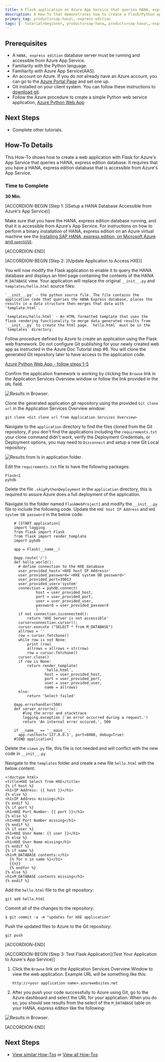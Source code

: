 ```yaml
---
title: A Flask application on Azure App Service that queries HANA, express edition.
description: A How-To that demonstrates how to create a Flask/Python application for Azure's App Service that queries a HANA, express edition database.
primary_tag: products>sap-hana\,-express-edition
tags: [  tutorial>beginner, products>sap-hana, products>sap-hana\,-express-edition, tutorial>how-to ]
---
```

## Prerequisites  
 - A `HANA, express edition` database server must be running and accessible from Azure App Service.
 - Familiarity with the Python language.
 - Familiarity with Azure App Service(AAS).
 - An account on Azure. If you do not already have an Azure account, you can go to the [Azure Portal Page](https://portal.azure.com) and set one up.
 - Git installed on your client system. You can follow these instructions to [download git](https://git-scm.com/downloads).
 - Follow the Azure procedure to create a simple Python web service application, [Azure Python Web App](https://github.com/MicrosoftDocs/azure-docs/blob/master/articles/app-service-web/web-sites-python-create-deploy-flask-app.md)

## Next Steps
 - Complete other tutorials.

## How-To Details
This How-To shows how to create a web application with Flask for Azure's App Service that queries a HANA, express edition database. It requires that you have a HANA, express edition database that is accessible from Azure's App Service.

### Time to Complete
**30 Min**.

[ACCORDION-BEGIN [Step 1: ](Setup a HANA Database Accessible from Azure's App Service)]

Make sure that you have the HANA, express edition database running, and that it is accessible from Azure's App Service. For instructions on how to perform a binary installation of HANA, express edition on an Azure virtual machine see the [Installing SAP HANA, express edition, on Microsoft Azure and `openSUSE`](https://www.sap.com/developer/tutorials/hxe-azure-open-suse.html).


[ACCORDION-END]

[ACCORDION-BEGIN [Step 2: ](Update Application to Access HXE)]

You will now modify the Flask application to enable it to query the HANA database and displays an html page containing the contents of the HANA `M_DATABASE` view. Your application will replace the original `__init__.py`  and `templates/hello.html` source files:

    `__init__.py` - the python source file. The file contains the application code that queries the HANA Express database, places the results in a data structure then merges that data with `template.html`.

    `templates/hello.html` - An HTML formatted template that uses the flask rendering functionality to merge data generated results from `__init__.py` to create the html page. `hello.html` must be in the `templates` directory.

Follow procedure defined by Azure to create an application using the Flask web framework. Do not configure Git publishing for your newly created web app as instructed in the Azure Doc Tutorial step #6. You will clone the generated Git repository later to have access to the application code.

[Azure Python Web App - follow steps 1-5](https://github.com/MicrosoftDocs/azure-docs/blob/master/articles/app-service-web/web-sites-python-create-deploy-flask-app.md)

Confirm the application framework is working by clicking the `Browse` link in the Application Services Overview window or follow the link provided in the `URL` field.

![Results in Browser](1.png).

Clone the generated application git repository using the provided `Git clone url` in the Application Services Overview window:

```
git clone <Git clone url from Application Services Overview>
```

Navigate to the `application` directory to find the files cloned from the Git repository, if you don't find the applications including the `requirements.txt` your clone command didn't work, verify the Deployment Credentials, or Deployment options, you may need to `Disconnect` and setup a new Git Local repository:

![Results from `ls` in application folder](2.PNG).

Edit the `requirements.txt` file to have the following packages:
```
Flask<1
pyhdb
```

Delete the file `.skipPythonDeployment` in the `application` directory, this is required to assure Azure does a full deployment of the application.

Navigate to the folder named `FlaskWebProject1` and modify the `__init__.py` file to include the following code. Update the `HXE host IP Address` and `HXE system DB password` in the below code:

```
    # [START application]
    import logging
    from flask import Flask
    from flask import render_template
    import pyhdb

    app = Flask(__name__)

    @app.route('/')
    def hello_world():
      # define connection to the HXE database
      user_provided_host='<HXE host IP Address>'
      user_provided_password='<HXE system DB password>'
      user_provided_port=39013
      user_provided_user='system'
      connection = pyhdb.connect(
              host = user_provided_host,
              port = user_provided_port,
              user = user_provided_user,
              password = user_provided_password
              )
      if not connection.isconnected():
          return 'HXE Server is not accessible'
      cursor=connection.cursor();
      cursor.execute ("SELECT * from M_DATABASE")
      allrows = ''
      row = cursor.fetchone()
      while row is not None:
          print (row)
          allrows = allrows + str(row)
          row = cursor.fetchone()
      cursor.close()
      if row is None:
          return render_template(
                  'hello.html',
                  host = user_provided_host,
                  port = user_provided_port,
                  user = user_provided_user,
                  name = allrows)
      else:
          return 'Select failed'

    @app.errorhandler(500)
    def server_error(e):
        #log the error and stacktrace
        logging.exception ('an error occurred during a request.')
        return 'An internal error occured.', 500

    if __name__ == '__main__':
      app.run(host='127.0.0.1', port=8080, debug=True)
    #[END application]
```

Delete the `views.py` file, this file is not needed and will conflict with the new code in `__init__.py`

Navigate to the `templates` folder and create a new file `hello.html` with the below content:

```
<!doctype html>
<title>HXE Select from HXE</title>
{% if host %}
<h1>IP Address: {{ host }}</h1>
{% else %}
<h1>IP Address missing</h1>
{% endif %}
{% if port %}
<h1>HXE Port Number: {{ port }}</h1>
{% else %}
<h1>HXE Port Number missing</h1>
{% endif %}
{% if user %}
<h1>HXE User Name: {{ user }}</h1>
{% else %}
<h1>HXE User Name missing</h1>
{% endif %}
{% if name %}
<h1>M_DATABASE contents:</h1>
  {% for n in name %}</h1>
  {{n}}
  {% endfor %}
{% else %}
<h1>M_DATABASE contents missing</h1>
{% endif %}
```

Add the `hello.html` file to the git repository:
```
git add hello.html
```

Commit all of the changes to the repository:

```
$ git commit -a -m "updates for HXE application"

```

Push the updated files to Azure to the Git repository:
```
git push
```

[ACCORDION-END]

[ACCORDION-BEGIN [Step 3: Test Flask Application](Test Your Application to Azure's App Service)]

1. Click the `Browse` link on the Application Services Overview Window to view the web application. Example URL will be something like this:
   ```
   http://<your application name>.azurewebsites.net
   ```

3. After you push your code successfully to Azure using Git, go to the Azure dashboard and select the URL for your application. When you do so, you should see results from the select of the `M_DATABASE` table on your HANA, express edition like the following:

![Results in Browser](3.PNG).


[ACCORDION-END]

## Next Steps
 - [View similar How-Tos](http://www.sap.com/developer/tutorials.html) or [View all How-Tos](http://www.sap.com/developer/tutorials.html)

